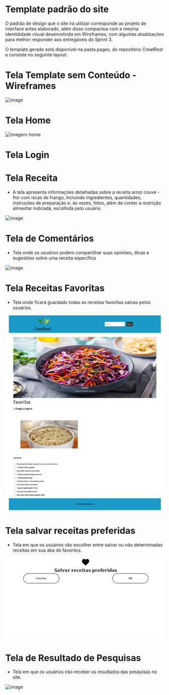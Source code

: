 # Template padrão do site

O padrão de design que o site irá utilizar corresponde ao projeto de interface antes elaborado, além disso compactua com a mesma identididade visual desenvolvida em Wireframes, com algumas atualizações para melhor responder aos entregáveis do Sprint 3.

O template gerado está disponível na pasta pages, do repositório CreatRest e consiste no seguinte layout:

# Tela Template sem Conteúdo - Wireframes
![image](https://github.com/ICEI-PUC-Minas-PMV-ADS/pmv-ads-2023-1-e1-proj-web-t15-e1-proj-web-t15-time2-crearest/assets/125780065/55f1be60-ce24-4ca3-900d-23fa08756360)
# Tela Home

![imagem-home](https://github.com/ICEI-PUC-Minas-PMV-ADS/pmv-ads-2023-1-e1-proj-web-t15-e1-proj-web-t15-time2-crearest/assets/110935208/4bcb2891-ba43-40b7-a77d-995d0daf54e3)

# Tela Login

# Tela Receita
<ul>
  <li>A tela apresenta informações detalhadas sobre a receita arroz couve -flor com iscas de frango, incluindo ingredientes, quantidades, instruções de preparação e, às vezes, fotos, além de conter a restrição alimentar indicada, escolhida pelo usuário.     </li>
</ul>
    
![image](https://github.com/ICEI-PUC-Minas-PMV-ADS/pmv-ads-2023-1-e1-proj-web-t15-e1-proj-web-t15-time2-crearest/assets/125780065/a91bf1cc-5232-4e3a-b554-6cf107aedf20)

# Tela de Comentários
<ul>
  <li>Tela onde os usuários podem compartilhar suas opiniões, dicas e sugestões sobre uma receita específica
  </li>
</ul>

![image](https://github.com/ICEI-PUC-Minas-PMV-ADS/pmv-ads-2023-1-e1-proj-web-t15-e1-proj-web-t15-time2-crearest/assets/125780065/b4a3307f-f915-4212-a5b5-a8ff123f0354)

# Tela Receitas Favoritas
<ul>
  <li>Tela onde ficará guardado todas as receitas favoritas salvas pelos usuários.</li>
</ul>

![image](https://github.com/vinicius665/receitas-preferidas/blob/main/projeto%20site%20receitas%20preferidas/assets/print%20receitas%20favoritas.png)

# Tela salvar receitas preferidas
<ul>
  <li>Tela em que os usuários vão escolher entre salvar ou não determinadas receitas em sua aba de favoritos.</li>
</ul>

![image](https://github.com/vinicius665/receitas-preferidas/blob/main/projeto%20site%20receitas%20preferidas/assets/salvar%20receitas%20preferidas.png)

# Tela de Resultado de Pesquisas

<ul>
  <li>Tela em que os usuários irão receber os resultados das pesquisas no site.</li>
</ul>

![image](https://github.com/ICEI-PUC-Minas-PMV-ADS/pmv-ads-2023-1-e1-proj-web-t15-e1-proj-web-t15-time2-crearest/assets/128434710/c5933652-8a60-4ae6-b64b-b0aa66c8b39e)



